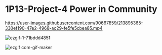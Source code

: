 # 1P13-Project-4 Power in Community
https://user-images.githubusercontent.com/90667859/213895365-330ef190-47e2-4968-ac29-fe5fe5cbea85.mp4

![ezgif-1-71bddd4851](https://user-images.githubusercontent.com/90667859/213902726-6bd4a2ae-61cc-4f8e-bdff-f40ea1331e26.gif)

![ezgif com-gif-maker](https://user-images.githubusercontent.com/90667859/213902775-4ea1796a-435a-4017-a45e-7b508c52ac2f.gif)
